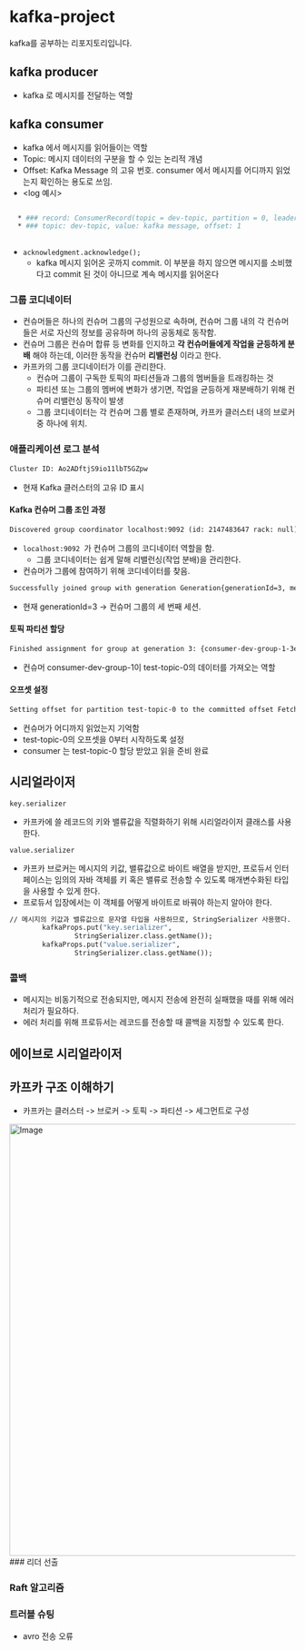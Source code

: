 # kafka-project
kafka를 공부하는 리포지토리입니다. 

## kafka producer 
- kafka 로 메시지를 전달하는 역할 

## kafka consumer 
- kafka 에서 메시지를 읽어들이는 역할 
- Topic: 메시지 데이터의 구분을 할 수 있는 논리적 개념 
- Offset: Kafka Message 의 고유 번호. consumer 에서 메시지를 어디까지 읽었는지 확인하는 용도로 쓰임. 
- <log 예시>
```dockerfile

  * ### record: ConsumerRecord(topic = dev-topic, partition = 0, leaderEpoch = 0, offset = 1, CreateTime = 1649170434791, serialized key size = -1, serialized value size = 13, headers = RecordHeaders(headers = [], isReadOnly = false), key = null, value = kafka message)
  * ### topic: dev-topic, value: kafka message, offset: 1
  
```
- `acknowledgment.acknowledge();` 
  - kafka 메시지 읽어온 곳까지 commit.
    이 부분을 하지 않으면 메시지를 소비했다고 commit 된 것이 아니므로 계속 메시지를 읽어온다
### 그룹 코디네이터 
- 컨슈머들은 하나의 컨슈머 그룹의 구성원으로 속하며, 컨슈머 그룹 내의 각 컨슈머들은 서로 자신의 정보를 공유하며 하나의 공동체로 동작함. 
- 컨슈머 그룹은 컨슈머 합류 등 변화를 인지하고 **각 컨슈머들에게 작업을 균등하게 분배** 해야 하는데, 이러한 동작을 컨슈머 **리밸런싱** 이라고 한다. 
- 카프카의 그룹 코디네이터가 이를 관리한다. 
  - 컨슈머 그룹이 구독한 토픽의 파티션들과 그룹의 멤버들을 트래킹하는 것 
  - 파티션 또는 그룹의 멤버에 변화가 생기면, 작업을 균등하게 재분배하기 위해 컨슈머 리밸런싱 동작이 발생 
  - 그룹 코디네이터는 각 컨슈머 그룹 별로 존재하며, 카프카 클러스터 내의 브로커 중 하나에 위치. 


### 애플리케이션 로그 분석 
```dockerfile
Cluster ID: Ao2ADftjS9io11lbT5GZpw
```
- 현재 Kafka 클러스터의 고유 ID 표시 

#### Kafka 컨슈머 그룹 조인 과정 
```dockerfile
Discovered group coordinator localhost:9092 (id: 2147483647 rack: null)
```
- `localhost:9092 `가 컨슈머 그룹의 코디네이터 역할을 함.
  - 그룹 코디네이터는 쉽게 말해 리밸런싱(작업 분배)을 관리한다. 
- 컨슈머가 그룹에 참여하기 위해 코디네이터를 찾음. 
```dockerfile
Successfully joined group with generation Generation{generationId=3, memberId='consumer-dev-group-1-3e4b359f-1409-4747-9d46-d1b96354f064', protocol='range'}
```
- 현재 generationId=3 → 컨슈머 그룹의 세 번째 세션.

#### 토픽 파티션 할당 
```dockerfile
Finished assignment for group at generation 3: {consumer-dev-group-1-3e4b359f-1409-4747-9d46-d1b96354f064=Assignment(partitions=[test-topic-0])}
```
- 컨슈머 consumer-dev-group-1이 test-topic-0의 데이터를 가져오는 역할

#### 오프셋 설정 
```dockerfile
Setting offset for partition test-topic-0 to the committed offset FetchPosition{offset=0, offsetEpoch=Optional.empty, currentLeader=LeaderAndEpoch{leader=Optional[localhost:9092 (id: 0 rack: null)], epoch=0}}
```
- 컨슈머가 어디까지 읽었는지 기억함 
- test-topic-0의 오프셋을 0부터 시작하도록 설정
- consumer 는 test-topic-0 할당 받았고 읽을 준비 완료 

## 시리얼라이저 
`key.serializer`
- 카프카에 쓸 레코드의 키와 밸류값을 직렬화하기 위해 시리얼라이저 클래스를 사용한다.

`value.serializer`
- 카프카 브로커는 메시지의 키값, 밸류값으로 바이트 배열을 받지만, 프로듀서 인터페이스는 임의의 자바 객체를 키 혹은 밸류로 전송할 수 있도록 매개변수화된 타입을 사용할 수 있게 한다.
- 프로듀서 입장에서는 이 객체를 어떻게 바이트로 바꿔야 하는지 알아야 한다.

```dockerfile
// 메시지의 키값과 밸류값으로 문자열 타입을 사용하므로, StringSerializer 사용했다.
		kafkaProps.put("key.serializer",
				StringSerializer.class.getName());
		kafkaProps.put("value.serializer",
				StringSerializer.class.getName());

```
### 콜백
- 메시지는 비동기적으로 전송되지만, 메시지 전송에 완전히 실패했을 때를 위해 에러 처리가 필요하다.
- 에러 처리를 위해 프로듀서는 레코드를 전송할 때 콜백을 지정할 수 있도록 한다.

## 에이브로 시리얼라이저

## 카프카 구조 이해하기 
- 카프카는 클러스터 -> 브로커 -> 토픽 -> 파티션 -> 세그먼트로 구성

<img width="761" alt="Image" src="https://github.com/user-attachments/assets/507dcae2-1e80-411e-b7c3-b94f16321981" />
### 리더 선출 



### Raft 알고리즘 

### 트러블 슈팅
- avro 전송 오류 